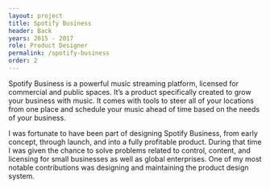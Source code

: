 ```yaml
---
layout: project
title: Spotify Business
header: Back
years: 2015 - 2017
role: Product Designer
permalink: /spotify-business
order: 2
---
```

Spotify Business is a powerful music streaming platform, licensed for commercial and public spaces. It’s a product specifically created to grow your business with music. It comes with tools to steer all of your locations from one place and schedule your music ahead of time based on the needs of your business.

I was fortunate to have been part of designing Spotify Business, from early concept, through launch, and into a fully profitable product. During that time I was given the chance to solve problems related to control, content, and licensing for small businesses as well as global enterprises. One of my most notable contributions was designing and maintaining the product design system.
